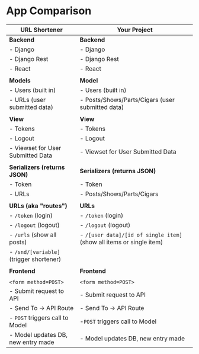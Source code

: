 # App Comparison

| URL Shortener                          | Your Project
| -----------------------------------    | ------------------------------------
| **Backend**                            | **Backend**
| - Django                               | - Django
| - Django Rest                          | - Django Rest
| - React                                | - React
|                                        |
| **Models**                             | **Model**
| - Users (built in)                     | - Users (built in)
| - URLs (user submitted data)           | - Posts/Shows/Parts/Cigars (user submitted data)
|                                        |
| **View**                               | **View**
| - Tokens                               | - Tokens
| - Logout                               | - Logout
| - Viewset for User Submitted Data      | - Viewset for User Submitted Data
|                                        |
| **Serializers (returns JSON)**         | **Serializers (returns JSON)**
| - Token                                | - Token
| - URLs                                 | - Posts/Shows/Parts/Cigars
|                                        |
| **URLs (aka "routes")**                | **URLs**
| - `/token` (login)                     | - `/token` (login)
| - `/logout` (logout)                   | - `/logout` (logout)
| - `/urls` (show all posts)             | - `/[user data]/[id of single item]` (show all items or single item)
| - `/snd/[variable]` (trigger shortener)|
|                                        |
| **Frontend**                           | **Frontend**
|                                        |
| `<form method=POST>`                   | `<form method=POST>`
| - Submit request to API                | - Submit request to API
| - Send To -> API Route                 | - Send To -> API Route
| - `POST` triggers call to Model        | -`POST` triggers call to Model
| - Model updates DB, new entry made     | - Model updates DB, new entry made
